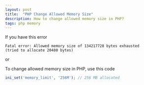 ```yaml
---
layout: post
title:  "PHP Change Allowed Memory Size"
description: How to change allowed memory size in PHP?
tags: php memory
---
```


If you have this error

```
Fatal error: Allowed memory size of 134217728 bytes exhausted 
(tried to allocate 20480 bytes)
```
or 

To change allowed memory size in PHP, use this code

~~~php
ini_set('memory_limit', '256M'); // 256 MB allocated
~~~




